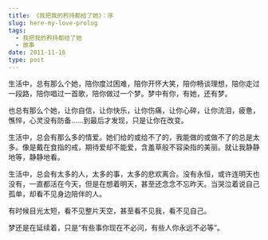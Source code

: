 ```yaml
---
title: 《我把我的矜持都给了她》：序
slug: here-my-love-prolog
tags:
  - 我把我的矜持都给了她
  - 故事
date: 2011-11-16
type: post
---
```



生活中，总有那么个她，陪你度过困难，陪你开怀大笑，陪你畅谈理想，陪你走过一段路，陪你唱过一首歌，陪你做过一个梦。梦中有你，有她，还有梦。

也总有那么个她，让你自信，让你快乐，让你伤痛，让你心碎，让你流泪，疲惫，憔悴，心灵没有防备……到最后才发现，只是让你在改变。

生活中，总会有那么多的情爱。她们给的或给不了的，我能做的或做不了的总是太多。像是戴在食指的戒，期待爱却不能爱，含羞草般不容染指的美丽。就让我静静地等，静静地看。

生活中，总会有太多的人，太多的事，太多的悲欢离合。没有永恒，或许连明天也没有，一直都活在今天，但是在想着明天，甚至还念念不忘昨天。当哭泣着说自己孤单，却看不见身边陪伴的人。

有时候目光太短，看不见整片天空，甚至看不见我，看不见自己。

梦还是在延续着，只是“有些事你现在不必问，有些人你永远不必等”。
